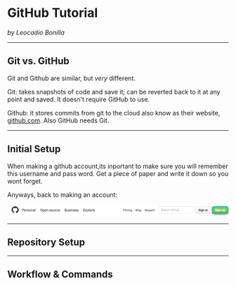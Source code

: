 # GitHub Tutorial

_by Leocadio Bonilla_

---
## Git vs. GitHub

Git and Github are similar, but _very_ different.

Git: takes snapshots of code and save it; can be reverted back to it at any point and saved. It doesn't require GitHub to use.

Github: it stores commits from git to the cloud also know as their website, [github.com](https://www.github.com). Also GitHub needs Git.

---
## Initial Setup

When making a github account,its inportant to make sure you will remember this username and pass word. Get a piece of paper and write it down so you wont forget. 

Anyways, back to making an account: 


![Alt Text](screenshot-github1.png)




---
## Repository Setup



---
## Workflow & Commands